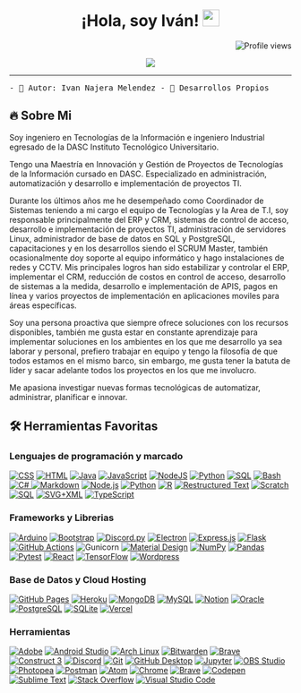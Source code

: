 <h1 align="center">
¡Hola, soy Iván!
  <img src="https://media.giphy.com/media/hvRJCLFzcasrR4ia7z/giphy.gif" width="30"></h1>
 <img src="https://gpvc.arturio.dev/yashitanamdeo" alt="Profile views" align='right'/> <a href="https://github.com/yashitanamdeo/yashitanamdeo/"> </a> 
<br/>

<p align="center">
  <a href="https://github.com/DenverCoder1/readme-typing-svg"><img src="https://readme-typing-svg.herokuapp.com/?lines=Web+Developer;Python+Developer;Full+Stack+Web+Developer;Entusiasta;Siempre%20Aprendiendo%20%20Cosas+Nuevas&center=true&width=380&height=45"></a>
</p>
<hr/>

<samp>
- 👋 Autor: Ivan Najera Melendez
- 👀 Desarrollos Propios
</samp>

## 🔥 Sobre Mi

Soy ingeniero en Tecnologías de la Información e ingeniero Industrial egresado de la DASC Instituto Tecnológico Universitario.

Tengo una Maestría en Innovación y Gestión de Proyectos de Tecnologías de la Información cursado en DASC.
Especializado en administración, automatización y desarrollo e implementación de proyectos TI. 

Durante los últimos años me he desempeñado como Coordinador de Sistemas teniendo a mi cargo el equipo de Tecnologías y la 
Area de T.I, soy responsable principalmente del ERP y CRM, sistemas de control de acceso, desarrollo e implementación 
de proyectos TI, administración de servidores Linux, administrador de base de datos en SQL y PostgreSQL, capacitaciones y en los
desarrollos siendo el SCRUM Master, también ocasionalmente doy soporte al equipo informático y hago instalaciones 
de redes y CCTV. Mis principales logros han sido estabilizar y controlar el ERP, implementar el CRM, reducción de costos 
en control de acceso, desarrollo de sistemas a la medida, desarrollo e implementación de APIS, pagos en línea 
y varios proyectos de implementación en aplicaciones moviles para áreas específicas.

Soy una persona proactiva que siempre ofrece soluciones con los recursos disponibles, también me gusta estar en constante aprendizaje 
para implementar soluciones en los ambientes en los que me desarrollo ya sea laborar y personal, prefiero trabajar en equipo y tengo 
la filosofía de que todos estamos en el mismo barco, sin embargo, me gusta tener la batuta de líder y sacar adelante todos los 
proyectos en los que me involucro.

Me apasiona investigar nuevas formas tecnológicas de automatizar, administrar, planificar e innovar.

## 🛠️ Herramientas Favoritas

### Lenguajes de programación y marcado

<p>
  <a href="#"><img alt="CSS" src="https://img.shields.io/badge/CSS%20-%231572B6.svg?logo=css3&logoColor=white"></a>
  <a href="#"><img alt="HTML" src="https://img.shields.io/badge/HTML%20-%23E34F26.svg?logo=html5&logoColor=white"></a>
  <a href="#"><img alt="Java" src="https://img.shields.io/badge/Java-%23007396.svg?logo=java&logoColor=white"></a>
  <a href="#"><img alt="JavaScript" src="https://img.shields.io/badge/JavaScript%20-%23F7DF1E.svg?logo=javascript&logoColor=black"></a>
  <a href="#"><img alt="NodeJS" src="https://img.shields.io/badge/Node.js%20-%2343853D.svg?logo=node.js&logoColor=white"></a>
  <a href="#"><img alt="Python" src="https://img.shields.io/badge/Python%20-%2314354C.svg?logo=python&logoColor=white"></a>
  <a href="#"><img alt="SQL" src="https://img.shields.io/badge/SQL%20-%23025E8C.svg?logo=amazon-dynamodb&logoColor=white"></a>
  <a href="#"><img alt="Bash" src="https://img.shields.io/badge/Bash-121011.svg?logo=gnu-bash&logoColor=white"></a>
  <a href="#"><img alt="C#" src="https://custom-icon-badges.demolab.com/badge/C%23-68217A.svg?logo=cs2&logoColor=white">
  <a href="#"><img alt="Markdown" src="https://img.shields.io/badge/Markdown-000000.svg?logo=markdown&logoColor=white"></a>
  <a href="#"><img alt="Node.js" src="https://img.shields.io/badge/Node.js-43853D.svg?logo=node.js&logoColor=white"></a>
  <a href="#"><img alt="Python" src="https://img.shields.io/badge/Python-14354C.svg?logo=python&logoColor=white"></a>
  <a href="#"><img alt="R" src="https://img.shields.io/badge/R-276DC3.svg?logo=r&logoColor=white"></a>
  <a href="#"><img alt="Restructured Text" src="https://img.shields.io/badge/Restructured Text-3a4148.svg?logo=readthedocs&logoColor=white"></a>
  <a href="#"><img alt="Scratch" src="https://img.shields.io/badge/Scratch-4D97FF.svg?logo=scratch&logoColor=white"></a>
  <a href="#"><img alt="SQL" src="https://custom-icon-badges.demolab.com/badge/SQL-025E8C.svg?logo=database&logoColor=white"></a>
  <a href="#"><img alt="SVG+XML" src="https://img.shields.io/badge/SVG%2BXML-e0982c.svg?logo=svg&logoColor=white"></a>
  <a href="#"><img alt="TypeScript" src="https://img.shields.io/badge/TypeScript-007ACC.svg?logo=typescript&logoColor=white"></a>
</p>

### Frameworks y Librerias

<p>
  <a href="#"><img alt="Arduino" src="https://img.shields.io/badge/-Arduino-00979D?logo=Arduino&logoColor=white"></a>  
  <a href="#"><img alt="Bootstrap" src="https://img.shields.io/badge/Bootstrap-7952B3.svg?logo=bootstrap&logoColor=white"></a>
  <a href="#"><img alt="Discord.py" src="https://custom-icon-badges.demolab.com/badge/Discord.py-0d1620.svg?logo=dpy"></a>
  <a href="#"><img alt="Electron" src="https://img.shields.io/badge/Electron-20232e.svg?logo=electron&logoColor=white"></a>
  <a href="#"><img alt="Express.js" src="https://img.shields.io/badge/Express.js-404d59.svg?logo=express&logoColor=white"></a>
  <a href="#"><img alt="Flask" src="https://img.shields.io/badge/Flask-000000.svg?logo=flask&logoColor=white"></a>
  <a href="#"><img alt="GitHub Actions" src="https://img.shields.io/badge/GitHub%20Actions-2671E5.svg?logo=github%20actions&logoColor=white"></a>
  <a href"#"><img alt="Gunicorn" src="https://img.shields.io/badge/-Gunicorn-499848.svg?logo=gunicorn&logoColor=white"></a>
  <a href="#"><img alt="Material Design" src="https://img.shields.io/badge/Material%20Design-0081CB.svg?logo=material-design&logoColor=white"></a>
  <a href="#"><img alt="NumPy" src="https://img.shields.io/badge/Numpy-013243.svg?logo=numpy&logoColor=white"></a>
  <a href="#"><img alt="Pandas" src="https://img.shields.io/badge/Pandas-150458.svg?logo=pandas&logoColor=white"></a>
  <a href="#"><img alt="Pytest" src="https://img.shields.io/badge/Pytest-0A9EDC.svg?logo=pytest&logoColor=white"></a>
  <a href="#"><img alt="React" src="https://img.shields.io/badge/React-20232a.svg?logo=react&logoColor=%2361DAFB"></a>
  <a href="#"><img alt="TensorFlow" src="https://img.shields.io/badge/TensorFlow-FF6F00.svg?logo=TensorFlow&logoColor=white"></a>
  <a href="#"><img alt="Wordpress" src="https://img.shields.io/badge/Wordpress-21759B?logo=wordpress&logoColor=white"></a>
</p>

### Base de Datos y Cloud Hosting

<p>
  <a href="#"><img alt="GitHub Pages" src="https://img.shields.io/badge/GitHub%20Pages-327FC7.svg?logo=github&logoColor=white"></a>
  <a href="#"><img alt="Heroku" src="https://img.shields.io/badge/Heroku-430098.svg?logo=heroku&logoColor=white"></a>
  <a href="#"><img alt="MongoDB" src ="https://img.shields.io/badge/MongoDB-4ea94b.svg?logo=mongodb&logoColor=white"></a>
  <a href="#"><img alt="MySQL" src="https://img.shields.io/badge/MySQL-00f.svg?logo=mysql&logoColor=white"></a>
  <a href="#"><img alt="Notion" src="https://img.shields.io/badge/Notion-010101.svg?logo=notion&logoColor=white"></a>
  <a href="#"><img alt="Oracle" src ="https://img.shields.io/badge/Oracle-F00000.svg?logo=oracle&logoColor=white"></a>
  <a href="#"><img alt="PostgreSQL" src ="https://img.shields.io/badge/PostgreSQL-316192.svg?logo=postgresql&logoColor=white"></a>
  <a href="#"><img alt="SQLite" src ="https://img.shields.io/badge/SQLite-07405e.svg?logo=sqlite&logoColor=white"></a>
  <a href="#"><img alt="Vercel" src="https://img.shields.io/badge/Vercel-000000.svg?logo=vercel&logoColor=white"></a>
</p>

### Herramientas

<p>
  <a href="#"><img alt="Adobe" src="https://img.shields.io/badge/Adobe-FF0000.svg?logo=adobe&logoColor=white"></a>
  <a href="#"><img alt="Android Studio" src="https://img.shields.io/badge/Android%20Studio-008678.svg?logo=android-studio&logoColor=white"></a>
  <a href="#"><img alt="Arch Linux" src="https://img.shields.io/badge/Arch%20Linux-1793D1.svg?logo=arch-linux&logoColor=white"></a>
  <a href="#"><img alt="Bitwarden" src="https://img.shields.io/badge/-Bitwarden-175DDC?logo=bitwarden&logoColor=white"></a>
  <a href="#"><img alt="Brave" src="https://img.shields.io/badge/-Brave-FB542B?logo=brave&logoColor=white"></a>
  <a href="#"><img alt="Construct 3" src="https://img.shields.io/badge/Construct%203-00b56a.svg?logo=construct-3&logoColor=white"></a>
  <a href="#"><img alt="Discord" src="https://img.shields.io/badge/-Discord-5865F2.svg?logo=discord&logoColor=white"></a>
  <a href="#"><img alt="Git" src="https://img.shields.io/badge/Git-F05033.svg?logo=git&logoColor=white"></a>
  <a href="#"><img alt="GitHub Desktop" src="https://img.shields.io/badge/GitHub%20Desktop-8034A9.svg?logo=github&logoColor=white"></a>
  <a href="#"><img alt="Jupyter" src="https://img.shields.io/badge/Jupyter-F37626.svg?logo=Jupyter&logoColor=white"></a>
  <a href="#"><img alt="OBS Studio" src="https://img.shields.io/badge/-OBS-302E31?logo=obs-studio&logoColor=white"></a>
  <a href="#"><img alt="Photopea" src="https://img.shields.io/badge/Photopea-18A497?logo=photopea&logoColor=white"></a>
  <a href="#"><img alt="Postman" src="https://img.shields.io/badge/Postman-FF6C37?logo=postman&logoColor=white"></a>
  <a href="#"><img alt="Atom" src="https://img.shields.io/badge/Atom-3DDC84?logo=atom&logoColor=white"></a>
  <a href="#"><img alt="Chrome" src="https://img.shields.io/badge/Chrome-3DDC84?logo=google-chrome&logoColor=white"></a>
  <a href="#"><img alt="Brave" src="https://img.shields.io/badge/-Brave-FB542B?logo=brave&logoColor=white"></a>
  <a href="#"><img alt="Codepen" src="https://img.shields.io/badge/Codepen-000000.svg?logo=codepen&logoColor=white"></a>
  <a href="#"><img alt="Sublime Text" src="https://img.shields.io/badge/-Sublime%20Text-302E31?logo=sublime-text&logoColor=white"></a>
  <a href="#"><img alt="Stack Overflow" src="https://img.shields.io/badge/-Stack%20Overflow-FE7A16?logo=stack-overflow&logoColor=white"></a>
  <a href="#"><img alt="Visual Studio Code" src="https://img.shields.io/badge/Visual%20Studio%20Code-0078d7.svg?logo=visual-studio-code&logoColor=white">   </a>
</p>

